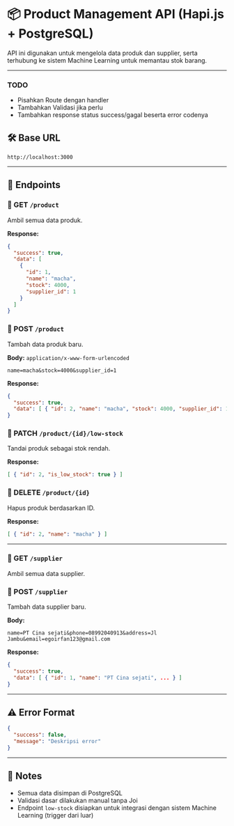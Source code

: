 # 📦 Product Management API (Hapi.js + PostgreSQL)

API ini digunakan untuk mengelola data produk dan supplier, serta terhubung ke sistem Machine Learning untuk memantau stok barang.

---

### TODO
- Pisahkan Route dengan handler
- Tambahkan Validasi jika perlu
- Tambahkan response status success/gagal beserta error codenya

## 🛠 Base URL
```
http://localhost:3000
```

---

## 📁 Endpoints

### 🔹 GET `/product`
Ambil semua data produk.

**Response:**
```json
{
  "success": true,
  "data": [
    {
      "id": 1,
      "name": "macha",
      "stock": 4000,
      "supplier_id": 1
    }
  ]
}
```

### 🔹 POST `/product`
Tambah data produk baru.

**Body:** `application/x-www-form-urlencoded`
```
name=macha&stock=4000&supplier_id=1
```

**Response:**
```json
{
  "success": true,
  "data": [ { "id": 2, "name": "macha", "stock": 4000, "supplier_id": 1 } ]
}
```

### 🔹 PATCH `/product/{id}/low-stock`
Tandai produk sebagai stok rendah.

**Response:**
```json
[ { "id": 2, "is_low_stock": true } ]
```

### 🔹 DELETE `/product/{id}`
Hapus produk berdasarkan ID.

**Response:**
```json
[ { "id": 2, "name": "macha" } ]
```

---

### 🔹 GET `/supplier`
Ambil semua data supplier.

### 🔹 POST `/supplier`
Tambah data supplier baru.

**Body:**
```
name=PT Cina sejati&phone=08992040913&address=Jl Jambu&email=egoirfan123@gmail.com
```

**Response:**
```json
{
  "success": true,
  "data": [ { "id": 1, "name": "PT Cina sejati", ... } ]
}
```

---

## ⚠️ Error Format
```json
{
  "success": false,
  "message": "Deskripsi error"
}
```

---

## 📌 Notes
- Semua data disimpan di PostgreSQL
- Validasi dasar dilakukan manual tanpa Joi
- Endpoint `low-stock` disiapkan untuk integrasi dengan sistem Machine Learning (trigger dari luar)


